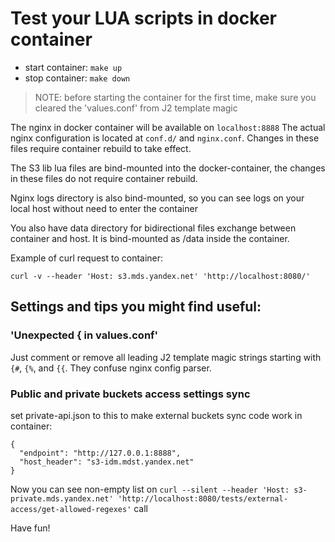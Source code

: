 # Test your LUA scripts in docker container

* start container: `make up`
* stop container: `make down`

> NOTE: before starting the container for the first time, make sure you cleared the
> 'values.conf' from J2 template magic

The nginx in docker container will be available on `localhost:8888`
The actual nginx configuration is located at `conf.d/` and `nginx.conf`.
Changes in these files require container rebuild to take effect.

The S3 lib lua files are bind-mounted into the docker-container, the changes in these files
do not require container rebuild.

Nginx logs directory is also bind-mounted, so you can see logs on your local host without
need to enter the container

You also have data directory for bidirectional files exchange between container and host.
It is bind-mounted as /data inside the container.

Example of curl request to container:
```shell
curl -v --header 'Host: s3.mds.yandex.net' 'http://localhost:8080/'
```


## Settings and tips you might find useful:

### 'Unexpected { in values.conf'
Just comment or remove all leading J2 template magic strings starting with `{#`, `{%`, and `{{`.
They confuse nginx config parser.

### Public and private buckets access settings sync
set private-api.json to this to make external buckets sync code work in container:
```shell
{
  "endpoint": "http://127.0.0.1:8888",
  "host_header": "s3-idm.mdst.yandex.net"
}
```

Now you can see non-empty list on
`curl --silent --header 'Host: s3-private.mds.yandex.net' 'http://localhost:8080/tests/external-access/get-allowed-regexes'` call

Have fun!
